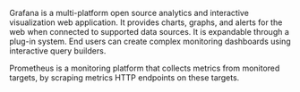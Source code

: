   Grafana is a multi-platform open source analytics and interactive visualization web application.
  It provides charts, graphs, and alerts for the web when connected to supported data sources.
  It is expandable through a plug-in system.
  End users can create complex monitoring dashboards using interactive query builders.

  Prometheus is a monitoring platform that collects metrics from monitored targets, by scraping metrics HTTP endpoints on these targets.